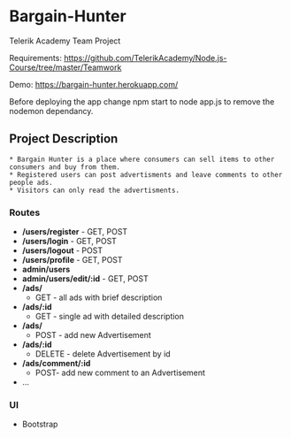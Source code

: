 # Bargain-Hunter
Telerik Academy Team Project

Requirements: https://github.com/TelerikAcademy/Node.js-Course/tree/master/Teamwork

Demo: https://bargain-hunter.herokuapp.com/

Before deploying the app change npm start to node app.js to remove the nodemon dependancy.

## Project Description
    * Bargain Hunter is a place where consumers can sell items to other consumers and buy from them. 
    * Registered users can post advertisments and leave comments to other people ads. 
    * Visitors can only read the advertisments.

### Routes

* **/users/register** - GET, POST
* **/users/login** - GET, POST
* **/users/logout** - POST
* **/users/profile** - GET, POST
* **admin/users**
* **admin/users/edit/:id** - GET, POST
* **/ads/**
	* GET - all ads with brief description
* **/ads/:id**
	* GET - single ad with detailed description
* **/ads/**
	* POST - add new Advertisement
* **/ads/:id**
	* DELETE - delete Advertisement by id
* **/ads/comment/:id**
	* POST- add new comment to an Advertisement
* ...	

### UI
* Bootstrap
